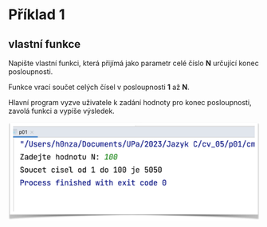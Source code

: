 # Příklad 1
## vlastní funkce

Napište vlastní funkci, která přijímá jako parametr celé číslo **N** určující konec posloupnosti. 

Funkce vrací součet celých čísel v posloupnosti **1** až **N**.

Hlavní program vyzve uživatele k zadání hodnoty pro konec posloupnosti, zavolá funkci a vypíše výsledek.

![img.png](img.png)
